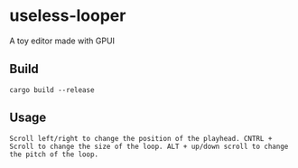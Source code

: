 # useless-looper
A toy editor made with GPUI

## Build
```
cargo build --release
```
## Usage
```
Scroll left/right to change the position of the playhead. CNTRL + Scroll to change the size of the loop. ALT + up/down scroll to change the pitch of the loop.
```

